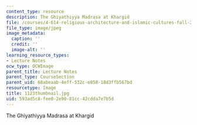 ```yaml
---
content_type: resource
description: The Ghiyathiyya Madrasa at Khargid
file: /courses/4-614-religious-architecture-and-islamic-cultures-fall-2002/593ad5c8fee02e9081cc42cdda7e7b5d_1123thumbnail.jpg
file_type: image/jpeg
image_metadata:
  caption: ''
  credit: ''
  image-alt: ''
learning_resource_types:
- Lecture Notes
ocw_type: OCWImage
parent_title: Lecture Notes
parent_type: CourseSection
parent_uid: 68abeaab-4eff-532c-e858-18d3ffb567bd
resourcetype: Image
title: 1123thumbnail.jpg
uid: 593ad5c8-fee0-2e90-81cc-42cdda7e7b5d
---
```

The Ghiyathiyya Madrasa at Khargid

